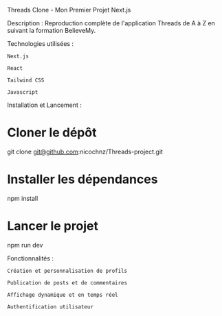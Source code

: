 Threads Clone - Mon Premier Projet Next.js

 Description :
Reproduction complète de l'application Threads de A à Z en suivant la formation BelieveMy.

 Technologies utilisées :

    Next.js

    React

    Tailwind CSS

    Javascript

Installation et Lancement :

# Cloner le dépôt
git clone git@github.com:nicochnz/Threads-project.git

# Installer les dépendances
npm install

# Lancer le projet
npm run dev

 Fonctionnalités :

    Création et personnalisation de profils

    Publication de posts et de commentaires

    Affichage dynamique et en temps réel

    Authentification utilisateur